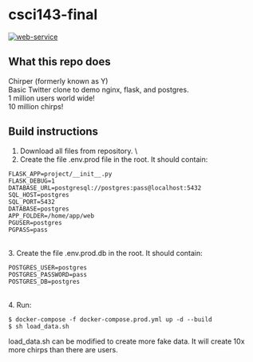 # csci143-final
[![web-service](https://github.com/justinchiao/csci143-final/actions/workflows/web-service.yml/badge.svg)](https://github.com/justinchiao/csci143-final/actions/workflows/web-service.yml)

## What this repo does
Chirper (formerly known as Y) \
Basic Twitter clone to demo nginx, flask, and postgres. \
1 million users world wide! \
10 million chirps!

## Build instructions
1. Download all files from repository. \
2. Create the file .env.prod file in the root. It should contain:
```
FLASK_APP=project/__init__.py
FLASK_DEBUG=1
DATABASE_URL=postgresql://postgres:pass@localhost:5432
SQL_HOST=postgres
SQL_PORT=5432
DATABASE=postgres
APP_FOLDER=/home/app/web
PGUSER=postgres
PGPASS=pass
```
\
3. Create the file .env.prod.db in the root. It should contain:
```
POSTGRES_USER=postgres
POSTGRES_PASSWORD=pass
POSTGRES_DB=postgres
```
\
4. Run: 
```
$ docker-compose -f docker-compose.prod.yml up -d --build
$ sh load_data.sh

```
load_data.sh can be modified to create more fake data. It will create 10x more chirps than there are users.

